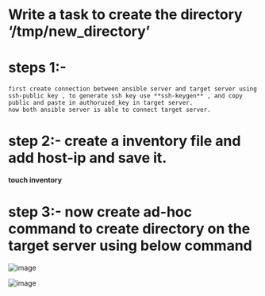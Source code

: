 # Write a task to create the directory ‘/tmp/new_directory’ 

# steps 1:-

    first create connection between ansible server and target server using ssh-public key , to generate ssh key use **ssh-keygen** , and copy  public and paste in authoruzed_key in target server.
    now both ansible server is able to connect target server.
    
 # step 2:-  create a inventory file and add host-ip and save it.
 
   **touch inventory** 

   # step 3:- now create ad-hoc command to create directory on the target server using below command
   
   ![image](https://github.com/Manoj123-github/Ansible/assets/76830665/fe13a9ce-474f-4b01-910b-e2f539f33145)


![image](https://github.com/Manoj123-github/Ansible/assets/76830665/e05bc5e3-c7ca-411f-9cc7-d86dc3a5160f)
